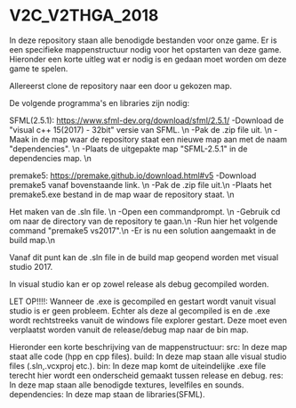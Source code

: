 # V2C_V2THGA_2018

In deze repository staan alle benodigde bestanden voor onze game.
Er is een specifieke mappenstructuur nodig voor het opstarten van deze game.
Hieronder een korte uitleg wat er nodig is en gedaan moet worden om deze game te spelen.

Allereerst clone de repository naar een door u gekozen map.

De volgende programma's en libraries zijn nodig:

SFML(2.5.1): https://www.sfml-dev.org/download/sfml/2.5.1/ 
	-Download de "visual c++ 15(2017) - 32bit" versie van SFML. \n
	-Pak de .zip file uit. \n 
	-Maak in de map waar de repository staat een nieuwe map aan met de naam "dependencies". \n
	-Plaats de uitgepakte map "SFML-2.5.1" in de dependencies map. \n 
	
premake5: https://premake.github.io/download.html#v5
	-Download premake5 vanaf bovenstaande link. \n
	-Pak de .zip file uit.\n
	-Plaats het premake5.exe bestand in de map waar de repository staat. \n
	
Het maken van de .sln file. \n
	-Open een commandprompt. \n
	-Gebruik cd om naar de directory van de repository te gaan.\n
	-Run hier het volgende command "premake5 vs2017".\n
	-Er is nu een solution aangemaakt in de build map.\n

Vanaf dit punt kan de .sln file in de build map geopend worden met visual studio 2017.

In visual studio kan er op zowel release als debug gecompiled worden.

LET OP!!!!: Wanneer de .exe is gecompiled en gestart wordt vanuit visual studio is er geen probleem.
			Echter als deze al gecompiled is en de .exe wordt rechtstreeks vanuit de windows file explorer gestart. 
			Deze moet even verplaatst worden vanuit de release/debug map naar de bin map. 


Hieronder een korte beschrijving van de mappenstructuur:
src: In deze map staat alle code (hpp en cpp files).
build: In deze map staan alle visual studio files (.sln,.vcxproj etc.).
bin: In deze map komt de uiteindelijke .exe file terecht hier wordt een onderscheid gemaakt tussen release en debug.
res: In deze map staan alle benodigde textures, levelfiles en sounds.
dependencies: In deze map staan de libraries(SFML).
